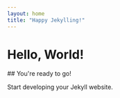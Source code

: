 ```yaml
---
layout: home
title: "Happy Jekylling!"
---
```

<h1>Hello, World!</h1>
## You're ready to go!

Start developing your Jekyll website.
